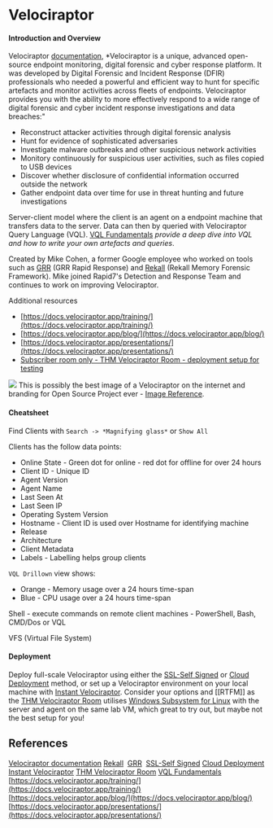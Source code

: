 # Velociraptor

#### Introduction and Overview

Velociraptor [documentation](https://docs.velociraptor.app/docs/overview/), *Velociraptor is a unique, advanced open-source endpoint monitoring, digital forensic and cyber response platform. It was developed by Digital Forensic and Incident Response (DFIR) professionals who needed a powerful and efficient way to hunt for specific artefacts and monitor activities across fleets of endpoints. Velociraptor provides you with the ability to more effectively respond to a wide range of digital forensic and cyber incident response investigations and data breaches:"
- Reconstruct attacker activities through digital forensic analysis
- Hunt for evidence of sophisticated adversaries
- Investigate malware outbreaks and other suspicious network activities
- Monitory continuously for suspicious user activities, such as files copied to USB devices
- Discover whether disclosure of confidential information occurred outside the network
- Gather endpoint data over time for use in threat hunting and future investigations

Server-client model where the client is an agent on a endpoint machine that transfers data to the server. Data can then by queried with Velociraptor Query Language (VQL). [VQL Fundamentals](https://docs.velociraptor.app/docs/vql/) *provide a deep dive into VQL and how to write your own artefacts and queries*.

Created by Mike Cohen, a former Google employee who worked on tools such as [GRR](https://github.com/google/grr) (GRR Rapid Response) and [Rekall](https://github.com/google/rekall) (Rekall Memory Forensic Framework). Mike joined Rapid7's Detection and Response Team and continues to work on improving Velociraptor.

Additional resources
- [https://docs.velociraptor.app/training/](https://docs.velociraptor.app/training/)
- [https://docs.velociraptor.app/blog/](https://docs.velociraptor.app/blog/)
- [https://docs.velociraptor.app/presentations/](https://docs.velociraptor.app/presentations/)
- [Subscriber room only - THM Velociraptor Room - deployment setup for testing](https://tryhackme.com/room/velociraptorhp)


![](velociraptorofficialdocsimage-oneofthebestimageseveraboutdinosaurs.png)
This is possibly the best image of a Velociraptor on the internet and branding for Open Source Project  ever - [Image Reference](https://docs.velociraptor.app/docs/overview/). 

#### Cheatsheet

Find Clients with `Search -> *Magnifying glass*` or `Show All` 

Clients has the follow data points:
- Online State - Green dot for online - red dot for offline for over 24 hours
- Client ID - Unique ID 
- Agent Version
- Agent Name
- Last Seen At
- Last Seen IP
- Operating System Version
- Hostname - Client ID is used over Hostname for identifying machine 
- Release
- Architecture
- Client Metadata
- Labels - Labelling helps group clients

`VQL Drillown` view shows:
- Orange - Memory usage over a 24 hours time-span
- Blue - CPU usage over a 24 hours time-span

Shell - execute commands on remote client machines - PowerShell,  Bash, CMD/Dos or VQL

VFS (Virtual File System)
#### Deployment 

Deploy full-scale Velociraptor using either the [SSL-Self Signed](https://docs.velociraptor.app/docs/deployment/self-signed/) or [Cloud Deployment](https://docs.velociraptor.app/docs/deployment/cloud/) method, or set up a Velociraptor environment on your local machine with [Instant Velociraptor](https://docs.velociraptor.app/docs/deployment/#instant-velociraptor). Consider your options and [[RTFM]] as the [THM Velociraptor Room](https://tryhackme.com/room/velociraptorhp) utilises [Windows Subsystem for Linux](https://docs.microsoft.com/en-us/windows/wsl/about) with the server and agent on the same lab VM, which great to try out, but maybe not the best setup for you! 

## References

[Velociraptor documentation](https://docs.velociraptor.app/docs/overview/)
[Rekall](https://github.com/google/rekall) 
[GRR](https://github.com/google/grr) 
[SSL-Self Signed](https://docs.velociraptor.app/docs/deployment/self-signed/) 
[Cloud Deployment](https://docs.velociraptor.app/docs/deployment/cloud/)
[Instant Velociraptor](https://docs.velociraptor.app/docs/deployment/#instant-velociraptor)
[THM Velociraptor Room](https://tryhackme.com/room/velociraptorhp)
[VQL Fundamentals](https://docs.velociraptor.app/docs/vql/)
[https://docs.velociraptor.app/training/](https://docs.velociraptor.app/training/)
[https://docs.velociraptor.app/blog/](https://docs.velociraptor.app/blog/)
[https://docs.velociraptor.app/presentations/](https://docs.velociraptor.app/presentations/)